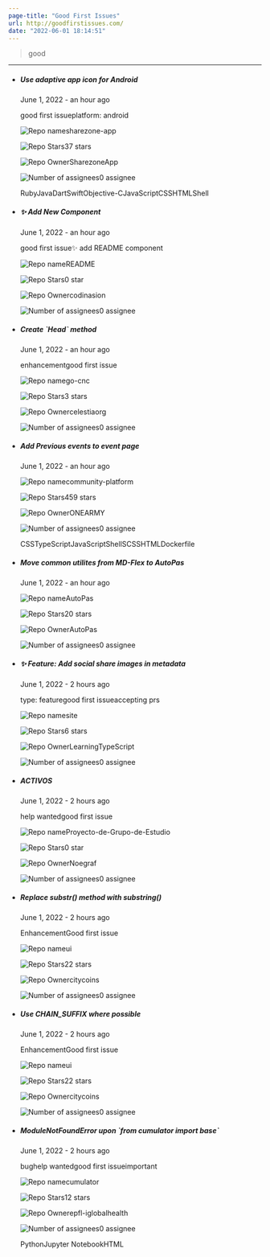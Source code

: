 ```yaml
---
page-title: "Good First Issues"
url: http://goodfirstissues.com/
date: "2022-06-01 18:14:51"
---
```


> good

---

-   ##### Use adaptive app icon for Android
    
    June 1, 2022 - an hour ago
    
    good first issueplatform: android
    
    ![Repo name](http://goodfirstissues.com/assets/icons/git.svg "Repo name")sharezone-app
    
    ![Repo Stars](http://goodfirstissues.com/assets/icons/star.svg "Repo Stars")37 stars
    
    ![Repo Owner](http://goodfirstissues.com/assets/icons/user.svg "Repo Owner")SharezoneApp
    
    ![Number of assignees](http://goodfirstissues.com/assets/icons/knowledge.svg "Number of assignees")0 assignee
    
    RubyJavaDartSwiftObjective-CJavaScriptCSSHTMLShell
    

-   ##### ✨ Add New Component
    
    June 1, 2022 - an hour ago
    
    good first issue✨ add README component
    
    ![Repo name](http://goodfirstissues.com/assets/icons/git.svg "Repo name")README
    
    ![Repo Stars](http://goodfirstissues.com/assets/icons/star.svg "Repo Stars")0 star
    
    ![Repo Owner](http://goodfirstissues.com/assets/icons/user.svg "Repo Owner")codinasion
    
    ![Number of assignees](http://goodfirstissues.com/assets/icons/knowledge.svg "Number of assignees")0 assignee
    
-   ##### Create \`Head\` method
    
    June 1, 2022 - an hour ago
    
    enhancementgood first issue
    
    ![Repo name](http://goodfirstissues.com/assets/icons/git.svg "Repo name")go-cnc
    
    ![Repo Stars](http://goodfirstissues.com/assets/icons/star.svg "Repo Stars")3 stars
    
    ![Repo Owner](http://goodfirstissues.com/assets/icons/user.svg "Repo Owner")celestiaorg
    
    ![Number of assignees](http://goodfirstissues.com/assets/icons/knowledge.svg "Number of assignees")0 assignee
    
-   ##### Add Previous events to event page
    
    June 1, 2022 - an hour ago
    
    ![Repo name](http://goodfirstissues.com/assets/icons/git.svg "Repo name")community-platform
    
    ![Repo Stars](http://goodfirstissues.com/assets/icons/star.svg "Repo Stars")459 stars
    
    ![Repo Owner](http://goodfirstissues.com/assets/icons/user.svg "Repo Owner")ONEARMY
    
    ![Number of assignees](http://goodfirstissues.com/assets/icons/knowledge.svg "Number of assignees")0 assignee
    
    CSSTypeScriptJavaScriptShellSCSSHTMLDockerfile
    
-   ##### Move common utilites from MD-Flex to AutoPas
    
    June 1, 2022 - an hour ago
    
    ![Repo name](http://goodfirstissues.com/assets/icons/git.svg "Repo name")AutoPas
    
    ![Repo Stars](http://goodfirstissues.com/assets/icons/star.svg "Repo Stars")20 stars
    
    ![Repo Owner](http://goodfirstissues.com/assets/icons/user.svg "Repo Owner")AutoPas
    
    ![Number of assignees](http://goodfirstissues.com/assets/icons/knowledge.svg "Number of assignees")0 assignee
    
-   ##### ✨ Feature: Add social share images in metadata
    
    June 1, 2022 - 2 hours ago
    
    type: featuregood first issueaccepting prs
    
    ![Repo name](http://goodfirstissues.com/assets/icons/git.svg "Repo name")site
    
    ![Repo Stars](http://goodfirstissues.com/assets/icons/star.svg "Repo Stars")6 stars
    
    ![Repo Owner](http://goodfirstissues.com/assets/icons/user.svg "Repo Owner")LearningTypeScript
    
    ![Number of assignees](http://goodfirstissues.com/assets/icons/knowledge.svg "Number of assignees")0 assignee
    

-   ##### ACTIVOS
    
    June 1, 2022 - 2 hours ago
    
    help wantedgood first issue
    
    ![Repo name](http://goodfirstissues.com/assets/icons/git.svg "Repo name")Proyecto-de-Grupo-de-Estudio
    
    ![Repo Stars](http://goodfirstissues.com/assets/icons/star.svg "Repo Stars")0 star
    
    ![Repo Owner](http://goodfirstissues.com/assets/icons/user.svg "Repo Owner")Noegraf
    
    ![Number of assignees](http://goodfirstissues.com/assets/icons/knowledge.svg "Number of assignees")0 assignee
    
-   ##### Replace substr() method with substring()
    
    June 1, 2022 - 2 hours ago
    
    EnhancementGood first issue
    
    ![Repo name](http://goodfirstissues.com/assets/icons/git.svg "Repo name")ui
    
    ![Repo Stars](http://goodfirstissues.com/assets/icons/star.svg "Repo Stars")22 stars
    
    ![Repo Owner](http://goodfirstissues.com/assets/icons/user.svg "Repo Owner")citycoins
    
    ![Number of assignees](http://goodfirstissues.com/assets/icons/knowledge.svg "Number of assignees")0 assignee
    
-   ##### Use CHAIN\_SUFFIX where possible
    
    June 1, 2022 - 2 hours ago
    
    EnhancementGood first issue
    
    ![Repo name](http://goodfirstissues.com/assets/icons/git.svg "Repo name")ui
    
    ![Repo Stars](http://goodfirstissues.com/assets/icons/star.svg "Repo Stars")22 stars
    
    ![Repo Owner](http://goodfirstissues.com/assets/icons/user.svg "Repo Owner")citycoins
    
    ![Number of assignees](http://goodfirstissues.com/assets/icons/knowledge.svg "Number of assignees")0 assignee
    
-   ##### ModuleNotFoundError upon \`from cumulator import base\`
    
    June 1, 2022 - 2 hours ago
    
    bughelp wantedgood first issueimportant
    
    ![Repo name](http://goodfirstissues.com/assets/icons/git.svg "Repo name")cumulator
    
    ![Repo Stars](http://goodfirstissues.com/assets/icons/star.svg "Repo Stars")12 stars
    
    ![Repo Owner](http://goodfirstissues.com/assets/icons/user.svg "Repo Owner")epfl-iglobalhealth
    
    ![Number of assignees](http://goodfirstissues.com/assets/icons/knowledge.svg "Number of assignees")0 assignee
    
    PythonJupyter NotebookHTML